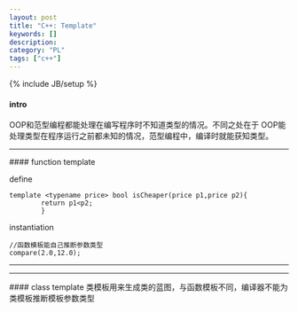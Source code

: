 ```yaml
--- 
layout: post 
title: "C++: Template" 
keywords: [] 
description: 
category: "PL"
tags: ["c++"] 
--- 
```

{% include JB/setup %}

#### intro
OOP和范型编程都能处理在编写程序时不知道类型的情况。不同之处在于
OOP能处理类型在程序运行之前都未知的情况，范型编程中，编译时就能获知类型。
<hr />
#### function template


define
```
template <typename price> bool isCheaper(price p1,price p2){
	    return p1<p2;
        }
```
instantiation
```
//函数模板能自己推断参数类型
compare(2.0,12.0);
```
---
<hr />
#### class template  
类模板用来生成类的蓝图，与函数模板不同，编译器不能为类模板推断模板参数类型



